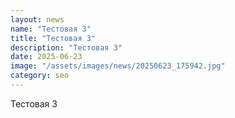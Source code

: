 ```yaml
---
layout: news
name: "Тестовая 3"
title: "Тестовая 3"
description: "Тестовая 3"
date: 2025-06-23
image: "/assets/images/news/20250623_175942.jpg"
category: seo
---
```


Тестовая 3

